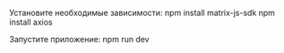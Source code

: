 Установите необходимые зависимости:
npm install matrix-js-sdk
npm install axios

Запустите приложение:
npm run dev